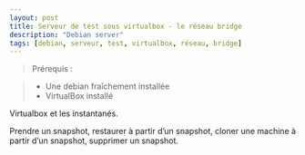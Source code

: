 ```yaml
---
layout: post
title: Serveur de test sous virtualbox - le réseau bridge
description: "Debian server"
tags: [debian, serveur, test, virtualbox, réseau, bridge]
---
```


> Prérequis :

> - Une debian fraîchement installée
> - VirtualBox installé

Virtualbox et les instantanés.

Prendre un snapshot, restaurer à partir d’un snapshot, cloner une machine à partir d’un snapshot, supprimer un snapshot.

